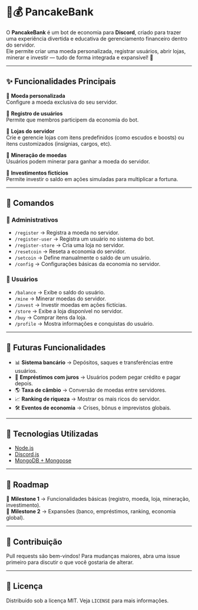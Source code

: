 # 🥞💰 PancakeBank

O **PancakeBank** é um bot de economia para **Discord**, criado para trazer uma experiência divertida e educativa de gerenciamento financeiro dentro do servidor.  
Ele permite criar uma moeda personalizada, registrar usuários, abrir lojas, minerar e investir — tudo de forma integrada e expansível! 🚀

---

## ✨ Funcionalidades Principais

🔹 **Moeda personalizada**  
Configure a moeda exclusiva do seu servidor.

🔹 **Registro de usuários**  
Permite que membros participem da economia do bot.

🔹 **Lojas do servidor**  
Crie e gerencie lojas com itens predefinidos (como escudos e boosts) ou itens customizados (insígnias, cargos, etc).

🔹 **Mineração de moedas**  
Usuários podem minerar para ganhar a moeda do servidor.

🔹 **Investimentos fictícios**  
Permite investir o saldo em ações simuladas para multiplicar a fortuna.

---

## 📜 Comandos

### 🔧 Administrativos

- `/register` → Registra a moeda no servidor.
- `/register-user` → Registra um usuário no sistema do bot.
- `/register-store` → Cria uma loja no servidor.
- `/resetcoin` → Reseta a economia do servidor.
- `/setcoin` → Define manualmente o saldo de um usuário.
- `/config` → Configurações básicas da economia no servidor.

### 👤 Usuários

- `/balance` → Exibe o saldo do usuário.
- `/mine` → Minerar moedas do servidor.
- `/invest` → Investir moedas em ações fictícias.
- `/store` → Exibe a loja disponível no servidor.
- `/buy` → Comprar itens da loja.
- `/profile` → Mostra informações e conquistas do usuário.

---

## 🌱 Futuras Funcionalidades

- 📊 **Sistema bancário** → Depósitos, saques e transferências entre usuários.
- 🏦 **Empréstimos com juros** → Usuários podem pegar crédito e pagar depois.
- 🌎 **Taxa de câmbio** → Conversão de moedas entre servidores.
- 📈 **Ranking de riqueza** → Mostrar os mais ricos do servidor.
- 🛠️ **Eventos de economia** → Crises, bônus e imprevistos globais.

---

## 🚀 Tecnologias Utilizadas

- [Node.js](https://nodejs.org/)
- [Discord.js](https://discord.js.org/)
- [MongoDB + Mongoose](https://mongoosejs.com/)

---

## 📝 Roadmap

📌 **Milestone 1** → Funcionalidades básicas (registro, moeda, loja, mineração, investimento).  
📌 **Milestone 2** → Expansões (banco, empréstimos, ranking, economia global).

---

## 🤝 Contribuição

Pull requests são bem-vindos! Para mudanças maiores, abra uma issue primeiro para discutir o que você gostaria de alterar.

---

## 📜 Licença

Distribuído sob a licença MIT. Veja `LICENSE` para mais informações.
